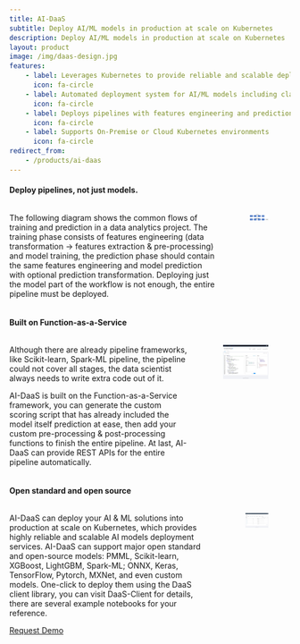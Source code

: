 ```yaml
---
title: AI-DaaS
subtitle: Deploy AI/ML models in production at scale on Kubernetes
description: Deploy AI/ML models in production at scale on Kubernetes
layout: product
image: /img/daas-design.jpg
features:
    - label: Leverages Kubernetes to provide reliable and scalable deployment services
      icon: fa-circle
    - label: Automated deployment system for AI/ML models including classic data mining and deep learning algorithms
      icon: fa-circle
    - label: Deploys pipelines with features engineering and prediction transformation instead of just models
      icon: fa-circle
    - label: Supports On-Premise or Cloud Kubernetes environments
      icon: fa-circle
redirect_from: 
    - /products/ai-daas
---
```

<h4>Deploy pipelines, not just models.</h4>
<div class="columns">
  <div class="column is-8">
    <p>
      The following diagram shows the common flows of training and prediction in a data analytics project. The training phase consists of features engineering (data transformation -> features extraction & pre-processing) and model training, the prediction phase should contain the same features engineering and model prediction with optional prediction transformation. Deploying just the model part of the workflow is not enough, the entire pipeline must be deployed.
    </p>
  </div>
  <div class="column is-4 has-text-centered">
    <figure class="image">
      <img src="/img/training-prediction-flow.jpg" alt="" />
    </figure>
  </div>
</div>
<h4>Built on Function-as-a-Service</h4>
<div class="columns">
  <div class="column is-8">
    <p>
      Although there are already pipeline frameworks, like Scikit-learn, Spark-ML pipeline, the pipeline could not cover all stages, the data scientist always needs to write extra code out of it.
    </p>
    <p>
      AI-DaaS is built on the Function-as-a-Service framework, you can generate the custom scoring script that has already included the model itself prediction at ease, then add your custom pre-processing & post-processing functions to finish the entire pipeline. At last, AI-DaaS can provide REST APIs for the entire pipeline automatically.
    </p>
  </div>
  <div class="column is-4 has-text-centered">
    <figure class="image">
      <img src="/img/daas-custom-scoring.jpg" alt="" />
    </figure>
  </div>
</div>
<h4>Open standard and open source</h4>
<div class="columns">
  <div class="column is-8">
    <p>
      AI-DaaS can deploy your AI & ML solutions into production at scale on Kubernetes, which provides highly reliable and scalable AI models deployment services. AI-DaaS can support major open standard and open-source models: PMML, Scikit-learn, XGBoost, LightGBM, Spark-ML; ONNX, Keras, TensorFlow, Pytorch, MXNet, and even custom models. One-click to deploy them using the DaaS client library, you can visit DaaS-Client for details, there are several example notebooks for your reference.
    </p>
  </div>
  <div class="column is-4 has-text-centered">
    <figure class="image">
      <img src="/img/daas-models.jpg" alt="" />
    </figure>
  </div>
</div>
<div class="buttons is-centered">
  <a href="/about" class="button is-info">Request Demo</a>
</div>
